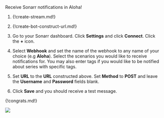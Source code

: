 Receive Sonarr notifications in Aloha!

1.  {!create-stream.md!}

1.  {!create-bot-construct-url.md!}

1.  Go to your Sonarr dashboard. Click **Settings** and click **Connect**.
    Click the **+** icon.

1.  Select **Webhook** and set the name of the webhook to any name of your
    choice (e.g **Aloha**). Select the scenarios you would like to receive
    notifications for. You may also enter tags if you would like to be
    notified about series with specific tags.

1.  Set **URL** to the **URL** constructed above. Set **Method** to **POST**
    and leave the **Username** and **Password** fields blank.

1.  Click **Save** and you should receive a test message.

{!congrats.md!}

![](/static/images/integrations/sonarr/001.png)
